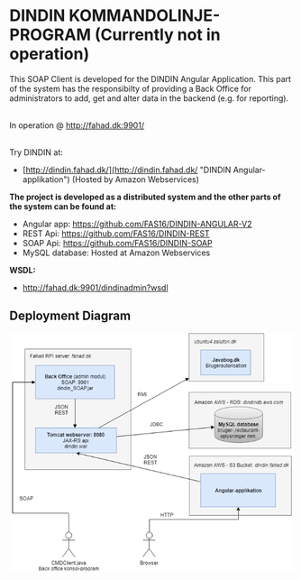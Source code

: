 # DINDIN KOMMANDOLINJE-PROGRAM (Currently not in operation)

This SOAP Client is developed for the DINDIN Angular Application. This part of the system has the responsibilty of providing a Back Office for administrators to add, get and alter data in the backend (e.g. for reporting). 

<br> In operation @ http://fahad.dk:9901/ <br>

<br>Try DINDIN at:<br>
- [http://dindin.fahad.dk/](http://dindin.fahad.dk/ "DINDIN Angular-applikation") (Hosted by Amazon Webservices)

<b>The project is developed as a distributed system and the other parts of the system can be found at:</b>
- Angular app: https://github.com/FAS16/DINDIN-ANGULAR-V2
- REST Api: https://github.com/FAS16/DINDIN-REST
- SOAP Api: https://github.com/FAS16/DINDIN-SOAP
- MySQL database: Hosted at Amazon Webservices

<b>WSDL:</b>
- http://fahad.dk:9901/dindinadmin?wsdl

## Deployment Diagram

![alt text](https://github.com/FAS16/DINDIN-ANGULAR-V2/blob/master/deplyment%20diagram.png)
